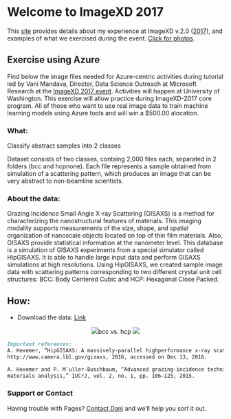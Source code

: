 # Welcome to ImageXD 2017
This [site](https://dani-lbnl.github.io/ImageXD_2017/) provides details about my experience at ImageXD v.2.0 ([2017](http://www.imagexd.org)), and examples of what we exercised during the event. [Click for photos]().

## Exercise using Azure
Find below the image files needed for Azure-centric activities during tutorial led by Vani Mandava, Director, Data Science Outreach at Microsoft Research at the [ImageXD 2017 event](http://www.imagexd.org/). Activities will happen at University of Washington. This exercise will allow practice during ImageXD-2017 core program. All of those who want to use real image data to train machine learning models using Azure tools and will win a $500.00 alocation.


### What: 
Classify abstract samples into 2 classes

Dataset consists of two classes, containg 2,000 files each, separated in 2 folders (bcc and hcpnone). Each file represents a sample obtained from simulation of a scattering pattern, which produces an image that can be very abstract to non-beamline scientists. 

### About the data:
Grazing Incidence Small Angle X-ray Scattering (GISAXS) is a method for characterizing the nanostructural features of materials. This imaging modality supports measurements of the size, shape, and spatial organization of nanoscale objects located on top of thin film materials. Also, GISAXS provide statistical information at the nanometer level. This database is a simulation of GISAXS experiments from a special simulator called HipGISAXS.  It is able to handle large input data and perform GISAXS simulations at high resolutions. Using HipGISAXS, we created sample image data with scattering patterns corresponding to two different crystal unit cell structures: BCC: Body Centered Cubic and HCP: Hexagonal Close Packed.


## How:
- Download the data: [Link](http://vis.lbl.gov/~daniela/data/saxs/hipgisaxs.zip)

<p align="center">
<img src="http://vis.lbl.gov/~daniela/data/saxs/hipgisaxs/bcc.gif">bcc  vs.  hcp
<img src="http://vis.lbl.gov/~daniela/data/saxs/hipgisaxs/hcpnone.gif">
</p>

```markdown
Important references:
A. Hexemer, “HipGISAXS: A massively-parallel highperformance x-ray scattering data analysis code,” 
http://www.camera.lbl.gov/gisaxs, 2016, accessed on Dec 13, 2016.

A. Hexemer and P. M¨uller-Buschbaum, “Advanced grazing-incidence techniques for modern soft-matter 
materials analysis,” IUCrJ, vol. 2, no. 1, pp. 106–125, 2015.
```

### Support or Contact

Having trouble with Pages? [Contact Dani](https://vis.lbl.gov/~daniela) and we’ll help you sort it out.
